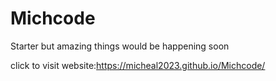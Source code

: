 # Michcode
Starter but amazing things would be happening soon

click to visit website:https://micheal2023.github.io/Michcode/
